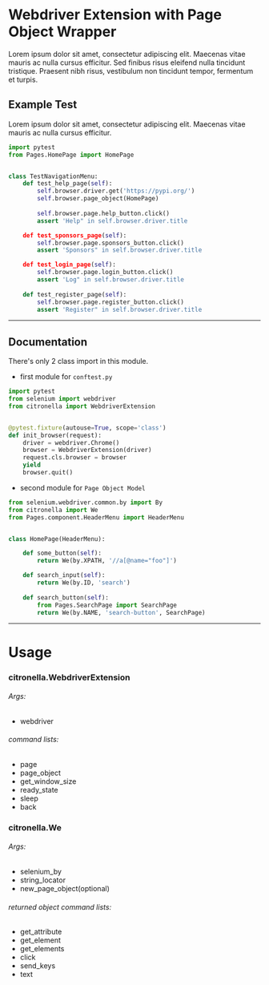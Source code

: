 # Webdriver Extension with Page Object Wrapper

Lorem ipsum dolor sit amet, consectetur adipiscing elit. Maecenas vitae mauris ac nulla cursus efficitur. Sed finibus risus eleifend nulla tincidunt tristique. Praesent nibh risus, vestibulum non tincidunt tempor, fermentum et turpis. 

## Example Test
Lorem ipsum dolor sit amet, consectetur adipiscing elit. Maecenas vitae mauris ac nulla cursus efficitur.

```python
import pytest
from Pages.HomePage import HomePage


class TestNavigationMenu:
    def test_help_page(self):
        self.browser.driver.get('https://pypi.org/')
        self.browser.page_object(HomePage)
        
        self.browser.page.help_button.click()
        assert 'Help" in self.browser.driver.title

    def test_sponsors_page(self):
        self.browser.page.sponsors_button.click()
        assert 'Sponsors" in self.browser.driver.title

    def test_login_page(self):
        self.browser.page.login_button.click()
        assert 'Log" in self.browser.driver.title
        
    def test_register_page(self):
        self.browser.page.register_button.click()
        assert 'Register" in self.browser.driver.title
```
___
## Documentation

There's only 2 class import in this module.

* first module for `conftest.py`

```python
import pytest
from selenium import webdriver
from citronella import WebdriverExtension


@pytest.fixture(autouse=True, scope='class')
def init_browser(request):
    driver = webdriver.Chrome()
    browser = WebdriverExtension(driver)
    request.cls.browser = browser
    yield
    browser.quit()
```

* second module for `Page Object Model`

```python
from selenium.webdriver.common.by import By
from citronella import We
from Pages.component.HeaderMenu import HeaderMenu


class HomePage(HeaderMenu):

    def some_button(self):
        return We(by.XPATH, '//a[@name="foo"]')

    def search_input(self):
        return We(by.ID, 'search')
        
    def search_button(self):
        from Pages.SearchPage import SearchPage 
        return We(by.NAME, 'search-button', SearchPage)
```

___
# Usage
        
### citronella.WebdriverExtension

###### Args:
- webdriver

###### command lists:
- page
- page_object
- get_window_size
- ready_state
- sleep
- back

### citronella.We

###### Args:
- selenium_by
- string_locator
- new_page_object(optional)

###### returned object command lists:
- get_attribute
- get_element
- get_elements
- click
- send_keys
- text
